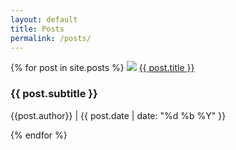 ```yaml
---
layout: default
title: Posts
permalink: /posts/
---
```


<div class="posts">
    {% for post in site.posts %}
        <img src="{{ site.baseurl}}/{{ post.image }}">
        <a href="{{ post.url | relative_url }}">{{ post.title }}</a>
        <h3> {{ post.subtitle }} </h3>
        <p> {{post.author}} | {{ post.date | date: "%d %b %Y" }} </p>
    {% endfor %}
</div>